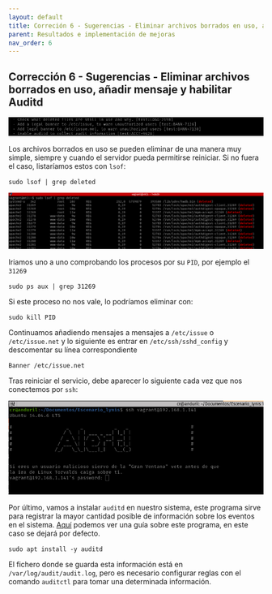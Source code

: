 ```yaml
---
layout: default
title: Correción 6 - Sugerencias - Eliminar archivos borrados en uso, añadir mensaje y habilitar Auditd
parent: Resultados e implementación de mejoras
nav_order: 6
---
```


## Corrección 6 - Sugerencias - Eliminar archivos borrados en uso, añadir mensaje y habilitar Auditd

<img src="https://raw.githubusercontent.com/crivmar/crivmar-lynis.github.io/main/assets/images/45.png"/>

Los archivos borrados en uso se pueden eliminar de una manera muy simple, siempre y cuando el servidor pueda permitirse reiniciar. Si no fuera el caso, listaríamos estos con `lsof`:

~~~
sudo lsof | grep deleted
~~~

<img src="https://raw.githubusercontent.com/crivmar/crivmar-lynis.github.io/main/assets/images/46.png"/>

Iriamos uno a uno comprobando los procesos por su `PID`, por ejemplo el `31269`

~~~
sudo ps aux | grep 31269
~~~

Si este proceso no nos vale, lo podríamos eliminar con:

~~~
sudo kill PID
~~~

Continuamos añadiendo mensajes a mensajes a `/etc/issue` o `/etc/issue.net` y lo siguiente es entrar en `/etc/ssh/sshd_config` y descomentar su línea correspondiente

~~~
Banner /etc/issue.net
~~~

Tras reiniciar el servicio, debe aparecer lo siguiente cada vez que nos conectemos por `ssh`:

<img src="https://raw.githubusercontent.com/crivmar/crivmar-lynis.github.io/main/assets/images/47.png"/>

Por último, vamos a instalar `auditd` en nuestro sistema, este programa sirve para registrar la mayor cantidad posible de información sobre los eventos en el sistema. [Aquí](https://www.busindre.com/auditando_el_sistema_con_auditd) podemos ver una guía sobre este programa, en este caso se dejará por defecto.

~~~
sudo apt install -y auditd
~~~

El fichero donde se guarda esta información está en `/var/log/audit/audit.log`, pero es necesario configurar reglas con el comando `auditctl` para tomar una determinada información.
